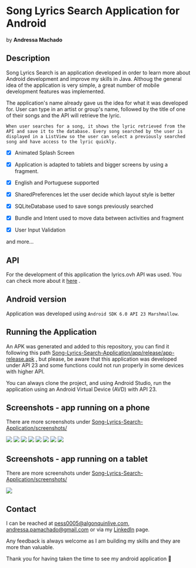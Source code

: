 # Song Lyrics Search Application for Android
by **Andressa Machado**


## Description
Song Lyrics Search is an application developed in order to learn more about Android development and improve my skills in Java. Althoug the general idea of 
the application is very simple, a great number of mobile development features was implemented. 

The application's name already gave us the idea for what it was developed for. User can type in an artist or group's name, followed 
by the title of one of their songs and the API will retrieve the lyric.

`When user searches for a song, it shows the lyric retrieved from the API and save it to the database. Every song searched by the user
is displayed in a ListView so the user can select a previously searched song and have access to the lyric quickly.`


- [x] Animated Splash Screen

- [x] Application is adapted to tablets and bigger screens by using a fragment.

- [x] English and Portuguese supported

- [x] SharedPreferences let the user decide which layout style is better

- [x] SQLiteDatabase used to save songs previously searched

- [x] Bundle and Intent used to move data between activities and fragment

- [x] User Input Validation

and more...

## API 
For the development of this application the lyrics.ovh API was used. You can check more about it [here](https://lyricsovh.docs.apiary.io/#) .

## Android version 
Application was developed using `Android SDK 6.0 API 23 Marshmallow`.

## Running the Application
An APK was generated and added to this repository, you can find it following this path [Song-Lyrics-Search-Application/app/release/app-release.apk](https://github.com/andressamachado/Song-Lyrics-Search-Application/blob/master/app/release/app-release.apk)
, but please, be aware that this application was developed under API 23 and some functions could not run properly in some devices with 
higher API.

You can always clone the project, and using Android Studio, run the application using an Android Virtual Device (AVD) with API 23.

## Screenshots - app running on a phone
There are more screenshots under [Song-Lyrics-Search-Application/screenshots/](https://github.com/andressamachado/Song-Lyrics-Search-Application/tree/master/screenshots)


![](screenshots/2_splashscreen.PNG) ![](screenshots/3_main_activity.png) ![](screenshots/6_user_input.png) ![](screenshots/7_custom_progress_bar.png) 
![](screenshots/8_lyric_activity.png) ![](screenshots/10_dark_mode.png) ![](screenshots/12_lyric_activity_dark_mode.png) ![](screenshots/14_lyric_not_found.png)

## Screenshots - app running on a tablet
There are more screenshots under [Song-Lyrics-Search-Application/screenshots/](https://github.com/andressamachado/Song-Lyrics-Search-Application/tree/master/screenshots)


![](screenshots/T5_tablet_fragment.PNG)

## Contact 
I can be reached at pess0005@algonquinlive.com, andressa.pamachado@gmail.com or via my [LinkedIn](https://www.linkedin.com/in/andressa-machado-59705792/) page.

Any feedback is always welcome as I am building my skills and they are more than valuable. 

Thank you for having taken the time to see my android application :smiling_face_with_three_hearts:
